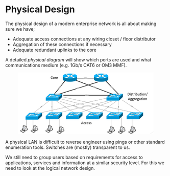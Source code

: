 # Physical Design

The physical design of a modern enterprise network is all about making sure we have;

* Adequate access connections at any wiring closet / floor distributor
* Aggregation of these connections if necessary
* Adequate redundant uplinks to the core

A detailed _physical diagram_ will show which ports are used and what communications medium (e.g. 1Gb/s CAT6 or OM3 MMF).

<figure><img src="../.gitbook/assets/image (1) (1).png" alt=""><figcaption></figcaption></figure>

A physical LAN is difficult to reverse engineer using pings or other standard enumeration tools. Switches are (mostly) transparent to us.

We still need to group users based on requirements for access to applications, services and information at a similar security level. For this we need to look at the logical network design.
